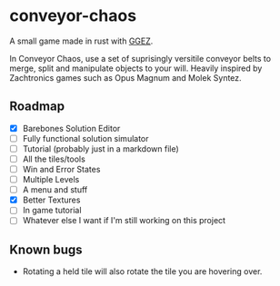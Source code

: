 # conveyor-chaos
A small game made in rust with [GGEZ](https://ggez.rs/).

In Conveyor Chaos, use a set of suprisingly versitile conveyor belts to merge, split and manipulate objects to your will. Heavily inspired by Zachtronics games such as Opus Magnum and Molek Syntez.

## Roadmap
- [X] Barebones Solution Editor
- [ ] Fully functional solution simulator
- [ ] Tutorial (probably just in a markdown file)
- [ ] All the tiles/tools
- [ ] Win and Error States
- [ ] Multiple Levels
- [ ] A menu and stuff
- [X] Better Textures
- [ ] In game tutorial
- [ ] Whatever else I want if I'm still working on this project

## Known bugs
 - Rotating a held tile will also rotate the tile you are hovering over.

